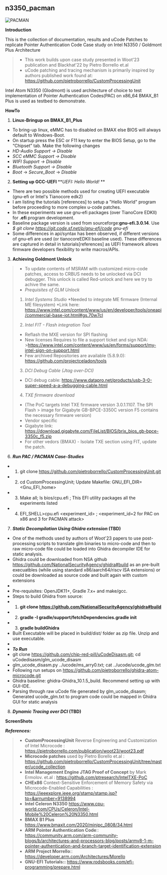## n3350_pacman

![PACMAN](https://github.com/ssrg-vt/n3350_pacman/blob/main/readme_header.png)

**Introduction**

This is the collection of documentation, results and uCode Patches to replicate Pointer Authentication Code Case study on Intel N3350 / Goldmont Plus Architecture
>* This work builds upon case study presented in Woot'23 publication and Blackhat'22 by Pietro Borrello et.al
>* uCode patching and tracing mechanism is primarily inspired by authors published work found at: https://github.com/pietroborrello/CustomProcessingUnit

Intel Atom N3350 (Glodmont) is used architecture of choice to test implementation of Pointer Authentication Codes(PAC) on x86_64 
BMAX_B1 Plus is used as testbed to demonstrate.

**HowTo**
1. **Linux-Bringup on BMAX_B1_Plus**
* To bring-up linux, eMMC has to disabled on BMAX else BIOS will always default to Windows-Boot.
* On startup press the ESC or F11 key to enter the BIOS Setup, go to the “Chipset” tab. Make the following changes
* _HD-Audio Support → Disable_
* _SCC eMMC Support → Disable_
* _WIFI Support → Disable_
* _Bluetooth Support → Disable_
* _Boot_ → _Secure_Boot_ → _Disable_ 

2. **Setting up GCC-UEFI**
**_UEFI: Hello World!_ **
* There are two possible methods used for creating UEFI executable (gnu-efi or Intel's Tianocore edk2)
* I am listing the tutorials [references] to setup a "Hello World" program before proceeding to more complex u-code patches. 
* In these experiments we use gnu-efi packages (over TianoCore EDKII) for **.efi** program development. 
* Baseline package version is used from sourceforge:**gnu-efi.3.0.14**. Use _$ git clone https://git.code.sf.net/p/gnu-efi/code gnu-efi_
* Some differences in api/syntax has been observed, if different versions of gnu-efi are used (or tianocoreEDKII baseline used). These differences are captured in detail in tutorials[references] as UEFI framework allows firmware developers flexibility to write macros/APIs.

3. **Achieving Goldmont Unlock**
>* To update contents of MSRAM with customized micro-code patches, access to CRBUS needs to be unlocked via DCI debugger. This unlock is called Red-unlock and here we try to achive the same.
>* _Prequisites of GLM Unlock_
>1. *Intel Systems Studio*
>*Needed to integrate ME firmware (Internal ME filesystem)
>*Link here: https://www.intel.com/content/www/us/en/developer/tools/oneapi/commercial-base-iot.html#gs.70w7cl
>
>2. *Intel FIT - Flash integration Tool*
>* Reflash the MXE version for SPI flashing
>* New licenses Requires to file a support ticket and sign NDA: >https://www.intel.com/content/www/us/en/forms/support/my-intel-sign-on-support.html
>* Few archived Repositories are available (5.8.9.0): https://github.com/projectceladon/tools
>
>3. *DCI Debug Cable (Jtag over-DCI)*
>* DCI debug cable: https://www.datapro.net/products/usb-3-0-super-speed-a-a-debugging-cable.html
>
>4. *TXE firmware download*
>* (The PoC targets Intel TXE firmware version 3.0.1.1107. The SPI Flash > image for Gigabyte GB-BPCE-3350C version F5 contains the necessary firmware version)
>* Vendor specific
>* Gigabyte link: https://download.gigabyte.com/FileList/BIOS/brix_bios_gb-bpce-3350c_f5.zip
>* For other vedors (BMAX) - Isolate TXE section using FIT, update the patch.
>   
6. **_Run PAC / PACMAN Case-Studies_**
* 1. git clone https://github.com/pietroborrello/CustomProcessingUnit.git
* 2. cd CustomProcessingUnit; Update Makefile: GNU_EFI_DIR=<Gnu_EFI_home>
* 3. Make all; ls bios/cpu.efi ; This EFI utility packages all the experiments listed
* 4. EFI_SHELL>cpu.efi <experiment_id> ; <experiment_id=2 for PAC on x86 and 3 for PACMAN attack>
>
7. **_Static Decompilation Using Ghidra extension_  (TBD)**
* One of the methods used by authors of Woot'23 papers to use post-processing scripts to translate glm binaries to micro-code and then to raw micro-code file could be loaded into Ghidra decompiler IDE for static analysis.
* Ghidra could be downloaded from NSA github https://github.com/NationalSecurityAgency/ghidra#build as an pre-built execuatbles (while using standard x86/aarch64/riscv ISA extensions) or could be downloaded as source code and built again with custom extensions
*
* Pre-requisites: OpenJDK11+, Gradle 7.x+ and make/gcc.
* Steps to build Ghidra from source:
* 1. __git clone https://github.com/NationalSecurityAgency/ghidra#build__
* 2. __gradle -I gradle/support/fetchDependencies.gradle init__
* 3. __gradle buildGhidra__
* Built Executable will be placed in build/dist/ folder as zip file. Unzip and use executable.
* 
* **_To Run_**
* git clone https://github.com/chip-red-pill/uCodeDisasm.git; cd uCodedisasm/glm_ucode_disasm
* glm_ucode_disasm.py ../ucode/ms_arry0.txt; cat ../ucode/ucode_glm.txt
* Following run setups on https://github.com/pietroborrello/ghidra-atom-microcode.git
* Ghidra baseline: ghidra-Ghidra_10.1.5_build. Recommend setting up with GUI-IDE.
* Parsing through raw uCode file generated by glm_ucode_disasm; Generated ucode_glm.txt to program code could be mapped in Ghidra GUI for static analysis

8. **_Dynamic Tracing over DCI_ (TBD)**
>
>
**ScreenShots**
>
>
>
>
>
>
**_References:_**
>* **CustomProcessingUnit** Reverse Engineering and Customization of Intel Microcode : https://pietroborrello.com/publication/woot23/woot23.pdf
>* **Microcode patches** used by Pietro Borello et.al : https://github.com/pietroborrello/CustomProcessingUnit/tree/master/ucode_collection
>* **Intel Management Engine JTAG Proof of Concept** by Mark Ermolov. et.al : https://github.com/ptresearch/IntelTXE-PoC
>* **CHEx86** Context-Sensitive Enforcement of Memory Safety via Microcode-Enabled Capabilities : https://ieeexplore.ieee.org/stamp/stamp.jsp?tp=&arnumber=9138994
>* **Intel Celeron N3350** https://www.cpu-world.com/CPUs/Celeron/Intel-Mobile%20Celeron%20N3350.html
>* **BMAX B1 Plus** https://www.bmaxit.com/2020/minipc_0808/34.html
>* **ARM Pointer Authentication Code**:: https://community.arm.com/arm-community-blogs/b/architectures-and-processors-blog/posts/armv8-1-m-pointer-authentication-and-branch-target-identification-extension
>* **ARM Project Morrello**:: https://developer.arm.com/Architectures/Morello
>* **GNU-EFI Tutorials::** https://www.rodsbooks.com/efi-programming/prepare.html
>

